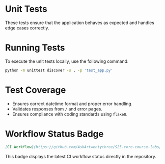 # Unit Tests

These tests ensure that the application behaves as expected and handles edge cases correctly.

# Running Tests
To execute the unit tests locally, use the following command:

```sh
python -m unittest discover -s . -p 'test_app.py'
```

# Test Coverage
- Ensures correct datetime format and proper error handling.
- Validates responses from `/` and error pages.
- Ensures compliance with coding standards using `flake8`.


# Workflow Status Badge

```md
[CI Workflow](https://github.com/AskArtwentythree/S25-core-course-labs/actions/workflows/ci.yml/badge.svg)
```

This badge displays the latest CI workflow status directly in the repository.

